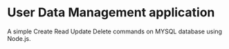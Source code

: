 # User Data Management application 
A simple Create Read Update Delete commands on MYSQL database using Node.js.
